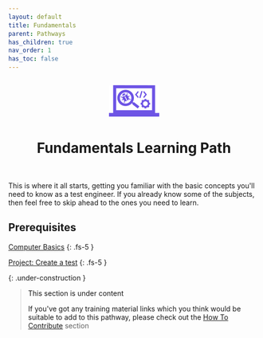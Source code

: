 ```yaml
---
layout: default
title: Fundamentals
parent: Pathways
has_children: true
nav_order: 1
has_toc: false
---
```


<p align="center" style="font-size:200%"><img src="/docs/assets/images/IconPathFundamentals.png" alt="Fundamentals learning path icon"></p>
<h1 align="center">Fundamentals Learning Path</h1>
<br>

This is where it all starts, getting you familiar with the basic concepts you'll need to know as a test engineer.
If you already know some of the subjects, then feel free to skip ahead to the ones you need to learn.

## Prerequisites

<i class="fa-solid fa-book-open"></i>  <a href="./SDLC.html">Computer Basics<a/>
{: .fs-5 }

<i class="fa-solid fa-laptop-code"></i>  <a href="./SDLC.html">Project: Create a test<a/>
{: .fs-5 }

{: .under-construction }
> This section is under content
> 
> If you've got any training material links which you think would be suitable to add to this pathway, please check out the [How To Contribute](../../how-to-contribute.html) section
